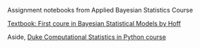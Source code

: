 Assignment notebooks from Applied Bayesian Statistics Course 

[Textbook: First coure in Bayesian Statistical Models by Hoff](http://www.springer.com/us/book/9780387922997)

Aside, [Duke Computational Statistics in Python course](https://people.duke.edu/~ccc14/sta-663/)
